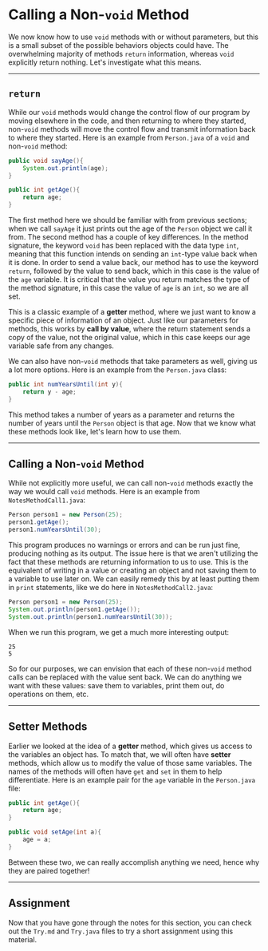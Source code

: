 # Calling a Non-`void` Method

We now know how to use `void` methods with or without parameters, but this is a small subset of the possible behaviors objects could have. The overwhelming majority of methods `return` information, whereas `void` explicitly return nothing. Let's investigate what this means.

---

## `return`

While our `void` methods would change the control flow of our program by moving elsewhere in the code, and then returning to where they started, non-`void` methods will move the control flow and transmit information back to where they started. Here is an example from `Person.java` of a `void` and non-`void` method:

```java
public void sayAge(){
    System.out.println(age);
}

public int getAge(){
    return age;
}
```

The first method here we should be familiar with from previous sections; when we call `sayAge` it just prints out the age of the `Person` object we call it from. The second method has a couple of key differences. In the method signature, the keyword `void` has been replaced with the data type `int`, meaning that this function intends on sending an `int`-type value back when it is done. In order to send a value back, our method has to use the keyword `return`, followed by the value to send back, which in this case is the value of the `age` variable. It is critical that the value you return matches the type of the method signature, in this case the value of `age` is an `int`, so we are all set.

This is a classic example of a **getter** method, where we just want to know a specific piece of information of an object. Just like our parameters for methods, this works by **call by value**, where the return statement sends a copy of the value, not the original value, which in this case keeps our age variable safe from any changes.

We can also have non-`void` methods that take parameters as well, giving us a lot more options. Here is an example from the `Person.java` class:

```java
public int numYearsUntil(int y){
    return y - age;
}
```

This method takes a number of years as a parameter and returns the number of years until the `Person` object is that age. Now that we know what these methods look like, let's learn how to use them.

---

## Calling a Non-`void` Method

While not explicitly more useful, we can call non-`void` methods exactly the way we would call `void` methods. Here is an example from `NotesMethodCall1.java`:

```java
Person person1 = new Person(25);
person1.getAge();
person1.numYearsUntil(30);
```

This program produces no warnings or errors and can be run just fine, producing nothing as its output. The issue here is that we aren't utilizing the fact that these methods are returning information to us to use. This is the equivalent of writing in a value or creating an object and not saving them to a variable to use later on. We can easily remedy this by at least putting them in `print` statements, like we do here in `NotesMethodCall2.java`:

```java
Person person1 = new Person(25);
System.out.println(person1.getAge());
System.out.println(person1.numYearsUntil(30));
```

When we run this program, we get a much more interesting output:

```
25
5
```

So for our purposes, we can envision that each of these non-`void` method calls can be replaced with the value sent back. We can do anything we want with these values: save them to variables, print them out, do operations on them, etc.

---

## Setter Methods

Earlier we looked at the idea of a **getter** method, which gives us access to the variables an object has. To match that, we will often have **setter** methods, which allow us to modify the value of those same variables. The names of the methods will often have `get` and `set` in them to help differentiate. Here is an example pair for the `age` variable in the `Person.java` file:

```java
public int getAge(){
    return age;
}

public void setAge(int a){
    age = a;
}
```

Between these two, we can really accomplish anything we need, hence why they are paired together!

---

## Assignment

Now that you have gone through the notes for this section, you can check out the `Try.md` and `Try.java` files to try a short assignment using this material.
